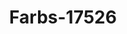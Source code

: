 ---
f_zip-code: 77550
f_state-code: TX
title: Farbs-17526
f_phone: 409-762-7384
f_city-only: Galveston
f_address: 4302 Broadway Street Galveston
f_location-unique-id: '17526'
slug: farbs-17526
updated-on: '2024-05-30T13:46:58.046Z'
created-on: '2024-05-30T13:36:59.803Z'
published-on: '2024-05-30T13:54:32.469Z'
f_city-state: cms/city/galveston-tx.md
f_company: cms/company/farbs.md
f_state: cms/state/texas.md
layout: '[payday-loan].html'
tags: payday-loan
---